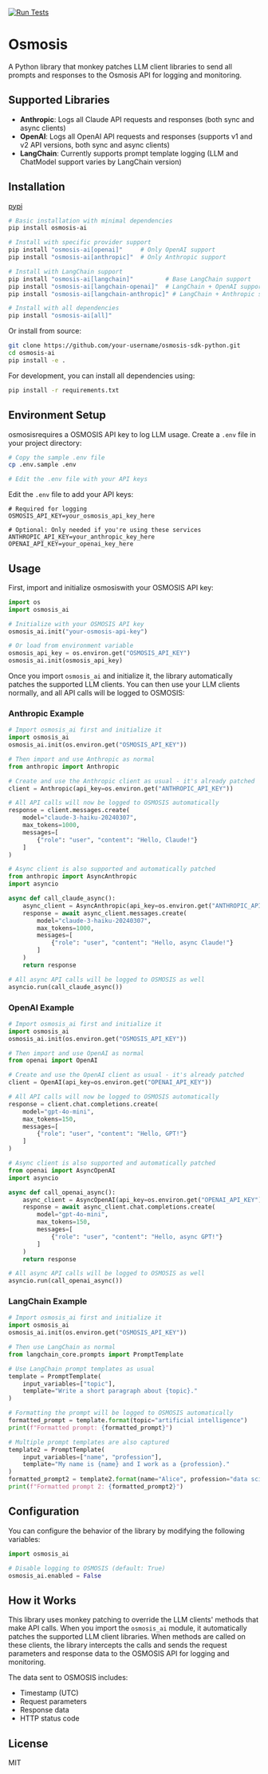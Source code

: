 [![Run Tests](https://github.com/Gulp-AI/osmosis-sdk-python/actions/workflows/test.yml/badge.svg)](https://github.com/Gulp-AI/osmosis-sdk-python/actions/workflows/test.yml)

# Osmosis

A Python library that monkey patches LLM client libraries to send all prompts and responses to the Osmosis API for logging and monitoring.

## Supported Libraries

- **Anthropic**: Logs all Claude API requests and responses (both sync and async clients)
- **OpenAI**: Logs all OpenAI API requests and responses (supports v1 and v2 API versions, both sync and async clients)
- **LangChain**: Currently supports prompt template logging (LLM and ChatModel support varies by LangChain version)

## Installation

[pypi](https://pypi.org/project/osmosis-ai/)

```bash
# Basic installation with minimal dependencies
pip install osmosis-ai

# Install with specific provider support
pip install "osmosis-ai[openai]"     # Only OpenAI support
pip install "osmosis-ai[anthropic]"  # Only Anthropic support

# Install with LangChain support
pip install "osmosis-ai[langchain]"         # Base LangChain support
pip install "osmosis-ai[langchain-openai]"  # LangChain + OpenAI support
pip install "osmosis-ai[langchain-anthropic]" # LangChain + Anthropic support

# Install with all dependencies
pip install "osmosis-ai[all]"
```

Or install from source:

```bash
git clone https://github.com/your-username/osmosis-sdk-python.git
cd osmosis-ai
pip install -e .
```

For development, you can install all dependencies using:

```bash
pip install -r requirements.txt
```

## Environment Setup

osmosisrequires a OSMOSIS API key to log LLM usage. Create a `.env` file in your project directory:

```bash
# Copy the sample .env file
cp .env.sample .env

# Edit the .env file with your API keys
```

Edit the `.env` file to add your API keys:

```
# Required for logging
OSMOSIS_API_KEY=your_osmosis_api_key_here

# Optional: Only needed if you're using these services
ANTHROPIC_API_KEY=your_anthropic_key_here
OPENAI_API_KEY=your_openai_key_here
```

## Usage

First, import and initialize osmosiswith your OSMOSIS API key:

```python
import os
import osmosis_ai

# Initialize with your OSMOSIS API key
osmosis_ai.init("your-osmosis-api-key")

# Or load from environment variable
osmosis_api_key = os.environ.get("OSMOSIS_API_KEY")
osmosis_ai.init(osmosis_api_key)
```

Once you import `osmosis_ai` and initialize it, the library automatically patches the supported LLM clients. You can then use your LLM clients normally, and all API calls will be logged to OSMOSIS:

### Anthropic Example

```python
# Import osmosis_ai first and initialize it
import osmosis_ai
osmosis_ai.init(os.environ.get("OSMOSIS_API_KEY"))

# Then import and use Anthropic as normal
from anthropic import Anthropic

# Create and use the Anthropic client as usual - it's already patched
client = Anthropic(api_key=os.environ.get("ANTHROPIC_API_KEY"))

# All API calls will now be logged to OSMOSIS automatically
response = client.messages.create(
    model="claude-3-haiku-20240307",
    max_tokens=1000,
    messages=[
        {"role": "user", "content": "Hello, Claude!"}
    ]
)

# Async client is also supported and automatically patched
from anthropic import AsyncAnthropic
import asyncio

async def call_claude_async():
    async_client = AsyncAnthropic(api_key=os.environ.get("ANTHROPIC_API_KEY"))
    response = await async_client.messages.create(
        model="claude-3-haiku-20240307",
        max_tokens=1000,
        messages=[
            {"role": "user", "content": "Hello, async Claude!"}
        ]
    )
    return response

# All async API calls will be logged to OSMOSIS as well
asyncio.run(call_claude_async())
```

### OpenAI Example

```python
# Import osmosis_ai first and initialize it
import osmosis_ai
osmosis_ai.init(os.environ.get("OSMOSIS_API_KEY"))

# Then import and use OpenAI as normal
from openai import OpenAI

# Create and use the OpenAI client as usual - it's already patched
client = OpenAI(api_key=os.environ.get("OPENAI_API_KEY"))

# All API calls will now be logged to OSMOSIS automatically
response = client.chat.completions.create(
    model="gpt-4o-mini",
    max_tokens=150,
    messages=[
        {"role": "user", "content": "Hello, GPT!"}
    ]
)

# Async client is also supported and automatically patched
from openai import AsyncOpenAI
import asyncio

async def call_openai_async():
    async_client = AsyncOpenAI(api_key=os.environ.get("OPENAI_API_KEY"))
    response = await async_client.chat.completions.create(
        model="gpt-4o-mini",
        max_tokens=150,
        messages=[
            {"role": "user", "content": "Hello, async GPT!"}
        ]
    )
    return response

# All async API calls will be logged to OSMOSIS as well
asyncio.run(call_openai_async())
```

### LangChain Example

```python
# Import osmosis_ai first and initialize it
import osmosis_ai
osmosis_ai.init(os.environ.get("OSMOSIS_API_KEY"))

# Then use LangChain as normal
from langchain_core.prompts import PromptTemplate

# Use LangChain prompt templates as usual
template = PromptTemplate(
    input_variables=["topic"],
    template="Write a short paragraph about {topic}."
)

# Formatting the prompt will be logged to OSMOSIS automatically
formatted_prompt = template.format(topic="artificial intelligence")
print(f"Formatted prompt: {formatted_prompt}")

# Multiple prompt templates are also captured
template2 = PromptTemplate(
    input_variables=["name", "profession"],
    template="My name is {name} and I work as a {profession}."
)
formatted_prompt2 = template2.format(name="Alice", profession="data scientist")
print(f"Formatted prompt 2: {formatted_prompt2}")
```

## Configuration

You can configure the behavior of the library by modifying the following variables:

```python
import osmosis_ai

# Disable logging to OSMOSIS (default: True)
osmosis_ai.enabled = False
```

## How it Works

This library uses monkey patching to override the LLM clients' methods that make API calls. When you import the `osmosis_ai` module, it automatically patches the supported LLM client libraries. When methods are called on these clients, the library intercepts the calls and sends the request parameters and response data to the OSMOSIS API for logging and monitoring.

The data sent to OSMOSIS includes:
- Timestamp (UTC)
- Request parameters
- Response data
- HTTP status code

## License

MIT 
